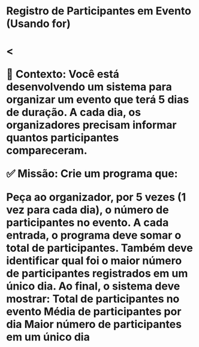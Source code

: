 <h1>Registro de Participantes em Evento (Usando for)<h1><

💼 Contexto:
Você está desenvolvendo um sistema para organizar um evento que terá 5 dias de duração. A cada dia, os organizadores precisam informar quantos participantes compareceram.

✅ Missão:
Crie um programa que:

Peça ao organizador, por 5 vezes (1 vez para cada dia), o número de participantes no evento.
A cada entrada, o programa deve somar o total de participantes.
Também deve identificar qual foi o maior número de participantes registrados em um único dia.
Ao final, o sistema deve mostrar:
Total de participantes no evento
Média de participantes por dia
Maior número de participantes em um único dia
